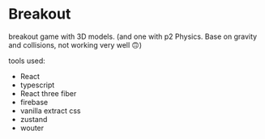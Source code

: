 # Breakout
breakout game with 3D models. 
(and one with p2 Physics. Base on gravity and collisions, not working very well 🙃)

tools used:
- React
- typescript
- React three fiber
- firebase
- vanilla extract css
- zustand
- wouter